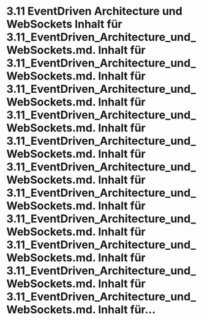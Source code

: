 # 3.11 EventDriven Architecture und WebSockets Inhalt für 3.11_EventDriven_Architecture_und_WebSockets.md. Inhalt für 3.11_EventDriven_Architecture_und_WebSockets.md. Inhalt für 3.11_EventDriven_Architecture_und_WebSockets.md. Inhalt für 3.11_EventDriven_Architecture_und_WebSockets.md. Inhalt für 3.11_EventDriven_Architecture_und_WebSockets.md. Inhalt für 3.11_EventDriven_Architecture_und_WebSockets.md. Inhalt für 3.11_EventDriven_Architecture_und_WebSockets.md. Inhalt für 3.11_EventDriven_Architecture_und_WebSockets.md. Inhalt für 3.11_EventDriven_Architecture_und_WebSockets.md. Inhalt für 3.11_EventDriven_Architecture_und_WebSockets.md. Inhalt für 3.11_EventDriven_Architecture_und_WebSockets.md. Inhalt für...